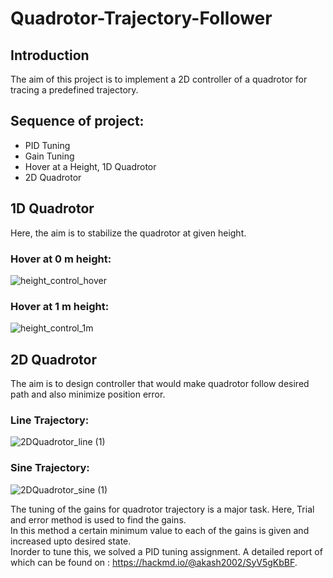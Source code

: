 # Quadrotor-Trajectory-Follower
## Introduction
The aim of this project is to implement a 2D controller of a quadrotor for tracing a predefined trajectory.
## Sequence of project:
* PID Tuning
* Gain Tuning
* Hover at a Height, 1D Quadrotor
* 2D Quadrotor
 
## 1D Quadrotor
Here, the aim is to stabilize the quadrotor at given height.
### Hover at 0 m height:
![height_control_hover](https://user-images.githubusercontent.com/75427257/136997317-4205b75b-f48e-46bd-abec-bb6ccceaf7d0.gif)
### Hover at 1 m height:
![height_control_1m](https://user-images.githubusercontent.com/75427257/136997513-15112e9c-ce50-4191-88a9-9d385709d390.gif)

## 2D Quadrotor
The aim is to design controller that would make quadrotor follow desired path and also minimize position error.
### Line Trajectory:
![2DQuadrotor_line (1)](https://user-images.githubusercontent.com/75427257/137064052-59bbe304-7342-4e9c-ad7f-8fce31601478.gif)

### Sine Trajectory:
![2DQuadrotor_sine (1)](https://user-images.githubusercontent.com/75427257/137064152-8a1e907e-5efa-4d52-ae8e-40f8424e5115.gif)

The tuning of the gains for quadrotor trajectory is a major task. Here, Trial and error method is used to find the gains. <br />
In this method a certain minimum value to each of the gains is given and increased upto desired state.<br /> Inorder to tune this, we solved a PID tuning assignment. A detailed report of which can be found on : https://hackmd.io/@akash2002/SyV5gKbBF.
